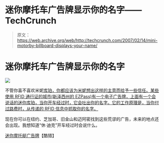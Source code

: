 # 迷你摩托车广告牌显示你的名字——TechCrunch

> 原文：<https://web.archive.org/web/http://techcrunch.com/2007/02/14/mini-motorby-billboard-displays-your-name/>

# 迷你摩托车广告牌显示你的名字

![](img/240d6b5e2a78ddc964a552d320e89ebd.png)

不管你喜不喜欢米妮[库珀，你都应该为米妮想出这样的主意而给予一些信任。某些使用 RFID 通行证的城市(新泽西州的 EZPass)有一个电子广告牌，上面有一个会说话的迷你库珀，当你开车经过时，它会吐出你的名字。它的工作原理是，当你付过路费时，从传递的 RFID 信息中抓取你的名字。](https://web.archive.org/web/20201026092804/https://crunchbase.com/organization/cooper)

现在你可以在纽约、芝加哥、旧金山和迈阿密找到这些荒谬的广告，未来的地点还会出现。我想知道“休·迪克”开车经过时会说什么。

[迷你摩托艇广告牌](https://web.archive.org/web/20201026092804/http://www.coolhunting.com/archives/2007/02/mini_motorby_bi.php)【酷猎】